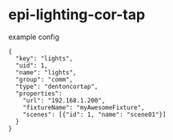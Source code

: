 # epi-lighting-cor-tap

example config
```
{
  "key": "lights",
  "uid": 1,
  "name": "lights",
  "group": "comm",
  "type": "dentoncortap",
  "properties": 
    "url": "192.168.1.200",
    "fixtureName": "myAwesomeFixture",
    "scenes": [{"id": 1, "name": "scene01"}]
  }
}
